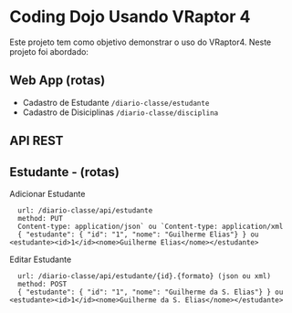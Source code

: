 Coding Dojo Usando VRaptor 4
============================

Este projeto tem como objetivo demonstrar o uso do VRaptor4. Neste projeto foi abordado:

Web App (rotas) 
-------
* Cadastro de Estudante `/diario-classe/estudante`
* Cadastro de Disiciplinas `/diario-classe/disciplina`

API REST
--------

Estudante - (rotas)
--------
Adicionar Estudante

      url: /diario-classe/api/estudante
      method: PUT
      Content-type: application/json` ou `Content-type: application/xml
      { "estudante": { "id": "1", "nome": "Guilherme Elias"} } ou <estudante><id>1</id><nome>Guilherme Elias</nome></estudante>

Editar Estudante

      url: /diario-classe/api/estudante/{id}.{formato} (json ou xml)
      method: POST
      { "estudante": { "id": "1", "nome": "Guilherme da S. Elias"} } ou <estudante><id>1</id><nome>Guilherme da S. Elias</nome></estudante>
